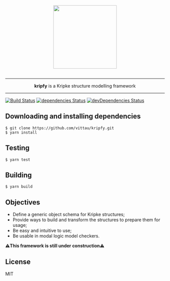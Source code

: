 <div align="center">
  <br>
  <br>
  <img src="https://www.vitorpmach.com/kripfy/logo.png" width="200">
  <br>
  <br>
</div>

---

<div align="center"><b>kripfy</b> is a Kripke structure modelling framework</div>

---

[![Build Status](https://travis-ci.com/vittau/kripfy.svg?branch=master)](https://travis-ci.com/vittau/kripfy)
[![dependencies Status](https://david-dm.org/vittau/kripfy/status.svg)](https://david-dm.org/vittau/kripfy)
[![devDependencies Status](https://david-dm.org/vittau/kripfy/dev-status.svg)](https://david-dm.org/vittau/kripfy?type=dev)

## Downloading and installing dependencies

```console
$ git clone https://github.com/vittau/kripfy.git
$ yarn install
```

## Testing

```console
$ yarn test
```

## Building

```console
$ yarn build
```

## Objectives

- Define a generic object schema for Kripke structures;
- Provide ways to build and transform the structures to prepare them for usage;
- Be easy and intuitive to use;
- Be usable in modal logic model checkers.

⚠**This framework is still under construction**⚠

## License

MIT
